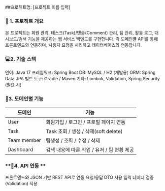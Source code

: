 ##프로젝트명: [프로젝트 이름 입력]
### **🎯 1. 프로젝트 개요**

본 프로젝트는 회원 관리, 태스크(Task)/댓글(Comment) 관리, 팀 관리, 활동 로그, 대시보드/검색 기능을 제공하는 웹 서비스 백엔드를 구현합니다.
각 도메인별 API를 통해 프론트엔드와 연동하며, 사용자 요청을 처리하고 데이터베이스와 연동합니다.

### **💻2.  기술 스택**

언어: Java 17
프레임워크: Spring Boot
DB: MySQL / H2 (개발용)
ORM: Spring Data JPA
빌드 도구: Gradle / Maven
기타: Lombok, Validation, Spring Security (필요 시)

### **:memo:3. 도메인별 기능**
| 도메인                                       |  기능                                                      |
|---------------------------------------------|---------------------------------------------------------------------|
| User | 회원가입 / 로그인 / 프로필 페이지 연동    |
| Task          | Task 조회 / 생성 / 삭제(soft delete) |
| Team member           | 팀생성 / 조회 / 수정 / 삭제 |
| Dashboard           | 검색 내용에 따른 작업 / 유저 / 팀 현황 제공 |

### **:rocket:4. API 연동 **

프론트엔드와 JSON 기반 REST API로 연동
요청/응답 DTO 사용
입력 데이터 검증(Validation) 적용

